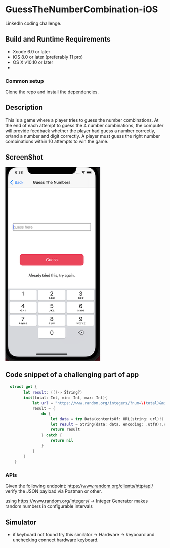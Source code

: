 # GuessTheNumberCombination-iOS
LinkedIn coding challenge.

## Build and Runtime Requirements
+ Xcode 6.0 or later
+ iOS 8.0 or later (preferably 11 pro)
+ OS X v10.10 or later
+ 
### Common setup
Clone the repo and install the dependencies.


## Description 
This is a game where a player tries to guess the number combinations. At the end of each
attempt to guess the 4 number combinations, the computer will provide feedback whether the
player had guess a number correctly, or/and a number and digit correctly. A player must guess
the right number combinations within 10 attempts to win the game.

## ScreenShot

 ![home Screen](Assets/homescreen.png)



## Code snippet of a challenging part of app

```swift
  struct get {
        let result: (()-> String?)
        init(total: Int, min: Int, max: Int){
            let url = "https://www.random.org/integers/?num=\(total)&min=\(min)&max=\(max)&col=1&base=10&format=plain&rnd=new"
            result = {
                do {
                    let data = try Data(contentsOf: URL(string: url)!)
                    let result = String(data: data, encoding: .utf8)!.components(separatedBy: "\n").joined()
                    return result
                } catch {
                    return nil
                }
            }
        }
    }
  ```
  
### APIs
Given the following endpoint: https://www.random.org/clients/http/api/ verify the JSON payload via Postman or other.

using https://www.random.org/integers/ -> Integer Generator makes random numbers in configurable intervals

## Simulator
- if keyboard not found try this
similator -> Hardware -> keyboard and unchecking connect hardware keyboard.

